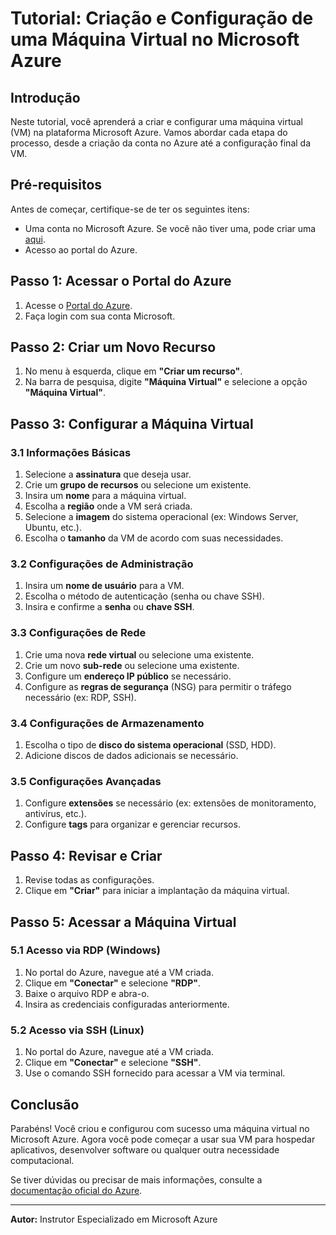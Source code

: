 
# Tutorial: Criação e Configuração de uma Máquina Virtual no Microsoft Azure

## Introdução

Neste tutorial, você aprenderá a criar e configurar uma máquina virtual (VM) na plataforma Microsoft Azure. Vamos abordar cada etapa do processo, desde a criação da conta no Azure até a configuração final da VM.

## Pré-requisitos

Antes de começar, certifique-se de ter os seguintes itens:
- Uma conta no Microsoft Azure. Se você não tiver uma, pode criar uma [aqui](https://azure.microsoft.com/pt-br/free/).
- Acesso ao portal do Azure.

## Passo 1: Acessar o Portal do Azure

1. Acesse o [Portal do Azure](https://portal.azure.com/).
2. Faça login com sua conta Microsoft.

## Passo 2: Criar um Novo Recurso

1. No menu à esquerda, clique em **"Criar um recurso"**.
2. Na barra de pesquisa, digite **"Máquina Virtual"** e selecione a opção **"Máquina Virtual"**.

## Passo 3: Configurar a Máquina Virtual

### 3.1 Informações Básicas

1. Selecione a **assinatura** que deseja usar.
2. Crie um **grupo de recursos** ou selecione um existente.
3. Insira um **nome** para a máquina virtual.
4. Escolha a **região** onde a VM será criada.
5. Selecione a **imagem** do sistema operacional (ex: Windows Server, Ubuntu, etc.).
6. Escolha o **tamanho** da VM de acordo com suas necessidades.

### 3.2 Configurações de Administração

1. Insira um **nome de usuário** para a VM.
2. Escolha o método de autenticação (senha ou chave SSH).
3. Insira e confirme a **senha** ou **chave SSH**.

### 3.3 Configurações de Rede

1. Crie uma nova **rede virtual** ou selecione uma existente.
2. Crie um novo **sub-rede** ou selecione uma existente.
3. Configure um **endereço IP público** se necessário.
4. Configure as **regras de segurança** (NSG) para permitir o tráfego necessário (ex: RDP, SSH).

### 3.4 Configurações de Armazenamento

1. Escolha o tipo de **disco do sistema operacional** (SSD, HDD).
2. Adicione discos de dados adicionais se necessário.

### 3.5 Configurações Avançadas

1. Configure **extensões** se necessário (ex: extensões de monitoramento, antivírus, etc.).
2. Configure **tags** para organizar e gerenciar recursos.

## Passo 4: Revisar e Criar

1. Revise todas as configurações.
2. Clique em **"Criar"** para iniciar a implantação da máquina virtual.

## Passo 5: Acessar a Máquina Virtual

### 5.1 Acesso via RDP (Windows)

1. No portal do Azure, navegue até a VM criada.
2. Clique em **"Conectar"** e selecione **"RDP"**.
3. Baixe o arquivo RDP e abra-o.
4. Insira as credenciais configuradas anteriormente.

### 5.2 Acesso via SSH (Linux)

1. No portal do Azure, navegue até a VM criada.
2. Clique em **"Conectar"** e selecione **"SSH"**.
3. Use o comando SSH fornecido para acessar a VM via terminal.

## Conclusão

Parabéns! Você criou e configurou com sucesso uma máquina virtual no Microsoft Azure. Agora você pode começar a usar sua VM para hospedar aplicativos, desenvolver software ou qualquer outra necessidade computacional.

Se tiver dúvidas ou precisar de mais informações, consulte a [documentação oficial do Azure](https://docs.microsoft.com/pt-br/azure/virtual-machines/).

---

**Autor:** Instrutor Especializado em Microsoft Azure
